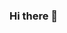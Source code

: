 ### Hi there 👋

<!--
**jaimesk8/jaimesk8** is a ✨ _special_ ✨ repository because its `README.md` (this file) appears on your GitHub profile.

Here are some ideas to get you started:

- Currently studing IT Engineer 
- Currently learning ...
- Coder Skater 
- ojaimemarinho@gmail.com it me up! Ready to work!
-->
